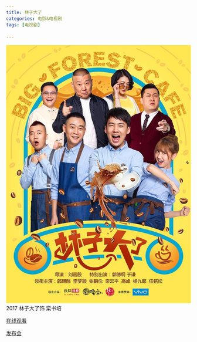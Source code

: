 ```yaml
---
title: 林子大了
categories: 电影&电视剧
tags: [电视剧]

---
```




![](https://raw.githubusercontent.com/rhenginium/image/main/c1b01a26effb40abb921b15d68b84cca.jpeg)2017 林子大了饰 栾书培 

[在线观看](https://tv.sohu.com/20170331/n485861239.shtml) 

[发布会](https://m.weibo.cn/5861476453/4617518667269040)